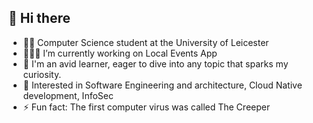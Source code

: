 ## 👋 Hi there
- 👨‍🎓 Computer Science student at the University of Leicester
- 👨🏽‍💻 I’m currently working on Local Events App
- 🌱 I'm an avid learner, eager to dive into any topic that sparks my curiosity.
- 🧐 Interested in Software Engineering and architecture, Cloud Native development, InfoSec
- ⚡ Fun fact: The first computer virus was called The Creeper 

<!--**Jhedie/Jhedie** is a ✨ _special_ ✨ repository because its `README.md` (this file) appears on your GitHub profile.

Here are some ideas to get you started:

- 👯 I’m looking to collaborate on ...
- 🤔 I’m looking for help with ...
- 💬 Ask me about ...
- 📫 How to reach me: ...
- 😄 Pronouns: ...
- ⚡ Fun fact: ... -->

